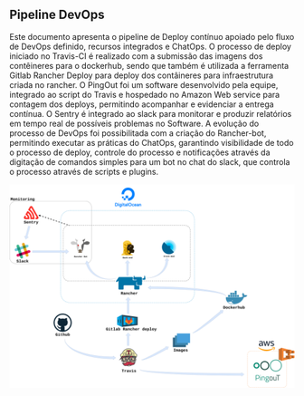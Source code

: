 ## Pipeline DevOps


Este documento apresenta o pipeline de Deploy contínuo apoiado pelo fluxo de DevOps definido, recursos integrados e ChatOps.
O processo de deploy iniciado no Travis-CI é realizado com a submissão das imagens dos contêineres para o dockerhub, sendo que também é utilizada a ferramenta Gitlab Rancher Deploy para deploy dos contâineres para infraestrutura criada no rancher. O PingOut foi um software desenvolvido pela equipe, integrado ao script do Travis e hospedado no Amazon Web service para contagem dos deploys, permitindo acompanhar e evidenciar a entrega contínua. O Sentry é integrado ao slack para monitorar e produzir relatórios em tempo real de possíveis problemas no Software. A evolução do processo de DevOps foi possibilitada com a criação do Rancher-bot, permitindo executar as práticas do ChatOps, garantindo visibilidade de todo o processo de deploy, controle do processo e notificações através da digitação de comandos simples para um bot no chat do slack, que controla o processo através de scripts e plugins.

<img class="responsive-img" src="pipeline_DevOps.png">
